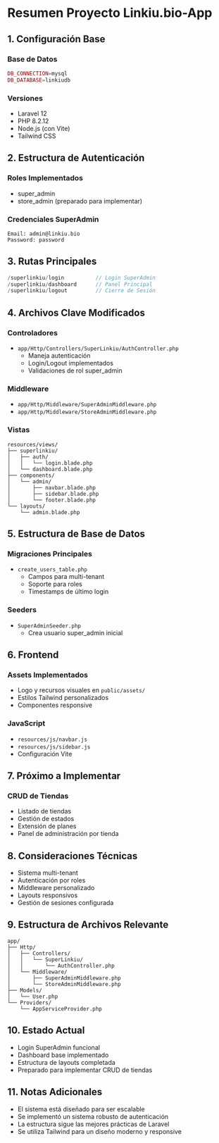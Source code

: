 # Resumen Proyecto Linkiu.bio-App

## 1. Configuración Base
### Base de Datos
```php
DB_CONNECTION=mysql
DB_DATABASE=linkiudb
```

### Versiones
- Laravel 12
- PHP 8.2.12
- Node.js (con Vite)
- Tailwind CSS

## 2. Estructura de Autenticación
### Roles Implementados
- super_admin
- store_admin (preparado para implementar)

### Credenciales SuperAdmin
```
Email: admin@linkiu.bio
Password: password
```

## 3. Rutas Principales
```php
/superlinkiu/login          // Login SuperAdmin
/superlinkiu/dashboard      // Panel Principal
/superlinkiu/logout         // Cierre de Sesión
```

## 4. Archivos Clave Modificados
### Controladores
- `app/Http/Controllers/SuperLinkiu/AuthController.php`
  * Maneja autenticación
  * Login/Logout implementados
  * Validaciones de rol super_admin

### Middleware
- `app/Http/Middleware/SuperAdminMiddleware.php`
- `app/Http/Middleware/StoreAdminMiddleware.php`

### Vistas
```
resources/views/
├── superlinkiu/
│   ├── auth/
│   │   └── login.blade.php
│   └── dashboard.blade.php
├── components/
│   └── admin/
│       ├── navbar.blade.php
│       ├── sidebar.blade.php
│       └── footer.blade.php
└── layouts/
    └── admin.blade.php
```

## 5. Estructura de Base de Datos
### Migraciones Principales
- `create_users_table.php`
  * Campos para multi-tenant
  * Soporte para roles
  * Timestamps de último login

### Seeders
- `SuperAdminSeeder.php`
  * Crea usuario super_admin inicial

## 6. Frontend
### Assets Implementados
- Logo y recursos visuales en `public/assets/`
- Estilos Tailwind personalizados
- Componentes responsive

### JavaScript
- `resources/js/navbar.js`
- `resources/js/sidebar.js`
- Configuración Vite

## 7. Próximo a Implementar
### CRUD de Tiendas
- Listado de tiendas
- Gestión de estados
- Extensión de planes
- Panel de administración por tienda

## 8. Consideraciones Técnicas
- Sistema multi-tenant
- Autenticación por roles
- Middleware personalizado
- Layouts responsivos
- Gestión de sesiones configurada

## 9. Estructura de Archivos Relevante
```
app/
├── Http/
│   ├── Controllers/
│   │   └── SuperLinkiu/
│   │       └── AuthController.php
│   └── Middleware/
│       ├── SuperAdminMiddleware.php
│       └── StoreAdminMiddleware.php
├── Models/
│   └── User.php
└── Providers/
    └── AppServiceProvider.php
```

## 10. Estado Actual
- Login SuperAdmin funcional
- Dashboard base implementado
- Estructura de layouts completada
- Preparado para implementar CRUD de tiendas

## 11. Notas Adicionales
- El sistema está diseñado para ser escalable
- Se implementó un sistema robusto de autenticación
- La estructura sigue las mejores prácticas de Laravel
- Se utiliza Tailwind para un diseño moderno y responsive 
